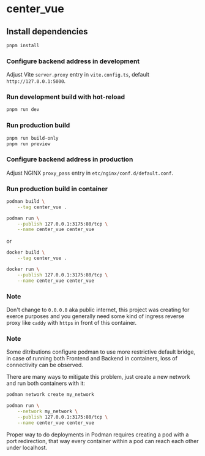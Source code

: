# center_vue

## Install dependencies

```sh
pnpm install
```

### Configure backend address in development

Adjust Vite `server.proxy` entry in `vite.config.ts`, default `http://127.0.0.1:5000`.

### Run development build with hot-reload

```sh
pnpm run dev
```

### Run production build

```sh
pnpm run build-only
pnpm run preview
```

### Configure backend address in production

Adjust NGINX `proxy_pass` entry in `etc/nginx/conf.d/default.conf`.

### Run production build in container

```sh
podman build \
    --tag center_vue .

podman run \
    --publish 127.0.0.1:3175:80/tcp \
    --name center_vue center_vue
```

or 

```sh
docker build \
    --tag center_vue .

docker run \
    --publish 127.0.0.1:3175:80/tcp \
    --name center_vue center_vue
```

### Note

Don't change to `0.0.0.0` aka public internet, this project was creating for exerce purposes and
you generally need some kind of ingress reverse proxy like `caddy` with `https` in front of this container.

### Note

Some ditributions configure podman to use more restrictive default bridge,
in case of running both Frontend and Backend in containers, loss of connectivity can be observed.

There are many ways to mitigate this problem, just create a new network and run both containers with it:

```sh
podman network create my_network

podman run \
    --network my_network \
    --publish 127.0.0.1:3175:80/tcp \
    --name center_vue center_vue
```

Proper way to do deployments in Podman requires creating a pod with a port redirection,
that way every container within a pod can reach each other under localhost.
